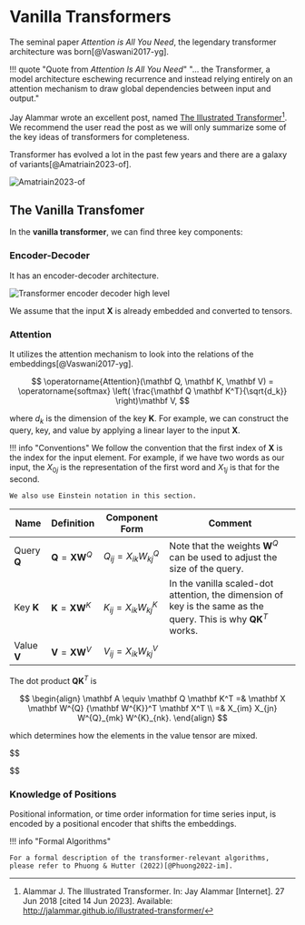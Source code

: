 # Vanilla Transformers

The seminal paper *Attention is All You Need*, the legendary transformer architecture was born[@Vaswani2017-yg].

!!! quote "Quote from *Attention Is All You Need*"
    "... the Transformer, a model architecture eschewing recurrence and instead relying entirely on an attention mechanism to draw global dependencies between input and output."

Jay Alammar wrote an excellent post, named [The Illustrated Transformer](http://jalammar.github.io/illustrated-transformer/)[^illustrated_transformer]. We recommend the user read the post as we will only summarize some of the key ideas of transformers for completeness.

Transformer has evolved a lot in the past few years and there are a galaxy of variants[@Amatriain2023-of].

![Amatriain2023-of](../assets/transformers.vanilla/transformer-family-tree.png)

## The Vanilla Transfomer

In the **vanilla transformer**, we can find three key components:

### Encoder-Decoder

It has an encoder-decoder architecture.

![Transformer encoder decoder high level](../assets/transformers.vanilla/transfomer-encoder-decoder-highlevel.jpg)

We assume that the input $\mathbf X$ is already embedded and converted to tensors.

### Attention

It utilizes the attention mechanism to look into the relations of the embeddings[@Vaswani2017-yg].

$$
\operatorname{Attention}(\mathbf Q, \mathbf K, \mathbf V) = \operatorname{softmax} \left( \frac{\mathbf Q \mathbf K^T}{\sqrt{d_k}} \right)\mathbf V,
$$

where $d_k$ is the dimension of the key $\mathbf K$. For example, we can construct the query, key, and value by applying a linear layer to the input $\mathbf X$.

!!! info "Conventions"
    We follow the convention that the first index of $\mathbf X$ is the index for the input element. For example, if we have two words as our input, the $X_{0j}$ is the representation of the first word and $X_{1j}$ is that for the second.

    We also use Einstein notation in this section.

| Name | Definition |  Component Form  | Comment |
|-----|--------|-------|-------|
| Query $\mathbf Q$ | $\mathbf Q=\mathbf X \mathbf W^Q$  | $Q_{ij} = X_{ik} W^{Q}_{kj}$ | Note that the weights $\mathbf W^Q$ can be used to adjust the size of the query. |
| Key $\mathbf K$ | $\mathbf K=\mathbf X \mathbf W^K$  | $K_{ij} = X_{ik} W^{K}_{kj}$ | In the vanilla scaled-dot attention, the dimension of key is the same as the query. This is why $\mathbf Q \mathbf K^T$ works. |
| Value $\mathbf V$ | $\mathbf V = \mathbf X \mathbf W^V$ | $V_{ij} = X_{ik} W^{V}_{kj}$ |  |

The dot product $\mathbf Q \mathbf K^T$ is

$$
\begin{align}
\mathbf A \equiv \mathbf Q \mathbf K^T =& \mathbf X \mathbf W^{Q} {\mathbf W^{K}}^T \mathbf X^T \\
=& X_{im} X_{jn} W^{Q}_{mk} W^{K}_{nk}.
\end{align}
$$

which determines how the elements in the value tensor are mixed.

$$

$$



### Knowledge of Positions

Positional information, or time order information for time series input, is encoded by a positional encoder that shifts the embeddings.

!!! info "Formal Algorithms"

    For a formal description of the transformer-relevant algorithms, please refer to Phuong & Hutter (2022)[@Phuong2022-im].



[^illustrated_transformer]: Alammar J. The Illustrated Transformer. In: Jay Alammar [Internet]. 27 Jun 2018 [cited 14 Jun 2023]. Available: http://jalammar.github.io/illustrated-transformer/
